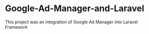 # Google-Ad-Manager-and-Laravel
This project was an integration of Google Ad Manager into Laravel Framework
